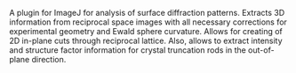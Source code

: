 A plugin for ImageJ for analysis of surface diffraction patterns.
Extracts 3D information from reciprocal space images with all necessary 
corrections for experimental geometry and Ewald sphere curvature.
Allows for creating of 2D in-plane cuts through reciprocal lattice.
Also, allows to extract intensity and structure factor information 
for crystal truncation rods in the out-of-plane direction.

